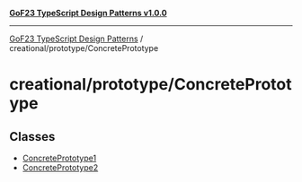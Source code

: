 [**GoF23 TypeScript Design Patterns v1.0.0**](../../../README.md)

***

[GoF23 TypeScript Design Patterns](../../../README.md) / creational/prototype/ConcretePrototype

# creational/prototype/ConcretePrototype

## Classes

- [ConcretePrototype1](classes/ConcretePrototype1.md)
- [ConcretePrototype2](classes/ConcretePrototype2.md)
